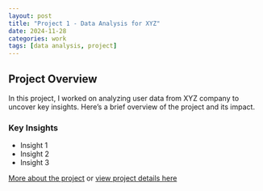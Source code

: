```yaml
---
layout: post
title: "Project 1 - Data Analysis for XYZ"
date: 2024-11-28
categories: work
tags: [data analysis, project]
---
```


## Project Overview

In this project, I worked on analyzing user data from XYZ company to uncover key insights.
Here’s a brief overview of the project and its impact.

### Key Insights
- Insight 1
- Insight 2
- Insight 3

[More about the project](https://example.com) or [view project details here](/projects/project-1)
